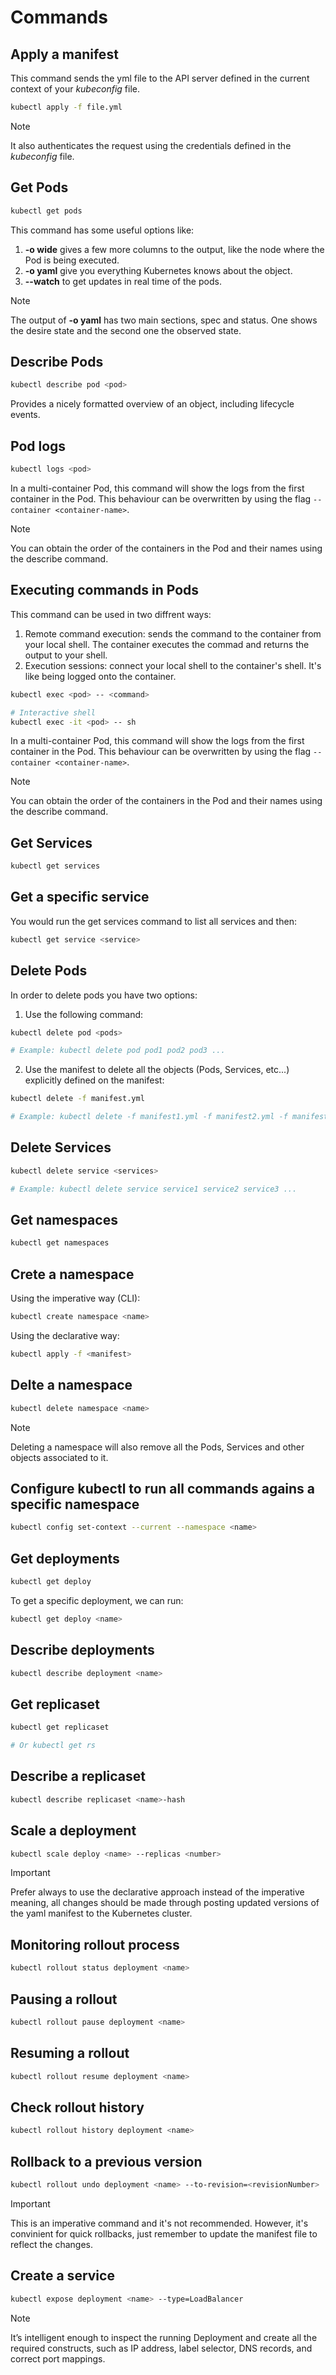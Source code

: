 # Commands

## Apply a manifest

This command sends the yml file to the API server defined in the current context of your _kubeconfig_ file.

```bash
kubectl apply -f file.yml
```

> [!NOTE]
>
> It also authenticates the request using the credentials defined in the _kubeconfig_ file.

## Get Pods

```bash
kubectl get pods
```

This command has some useful options like:

1. **-o wide** gives a few more columns to the output, like the node where the Pod is being executed.
2. **-o yaml** give you everything Kubernetes knows about the object.
3. **--watch** to get updates in real time of the pods.

> [!NOTE]
>
> The output of __-o yaml__ has two main sections, spec and status. One shows the desire state and the second one the observed state.

## Describe Pods

```bash
kubectl describe pod <pod>
```

Provides a nicely formatted overview of an object, including lifecycle events.

## Pod logs

```bash
kubectl logs <pod>
```

In a multi-container Pod, this command will show the logs from the first container in the Pod. This
behaviour can be overwritten by using the flag `--container <container-name>`.

> [!NOTE]
>
> You can obtain the order of the containers in the Pod and their names using the describe command.

## Executing commands in Pods

This command can be used in two diffrent ways:

1. Remote command execution: sends the command to the container from your local shell. The container executes the commad and returns the output to your shell.
2. Execution sessions: connect your local shell to the container's shell. It's like being logged onto the container.

```bash
kubectl exec <pod> -- <command>
```

```bash
# Interactive shell
kubectl exec -it <pod> -- sh
```

In a multi-container Pod, this command will show the logs from the first container in the Pod. This
behaviour can be overwritten by using the flag `--container <container-name>`.

> [!NOTE]
>
> You can obtain the order of the containers in the Pod and their names using the describe command.

## Get Services

```bash
kubectl get services
```

## Get a specific service

You would run the get services command to list all services and then:

```bash
kubectl get service <service>
```

## Delete Pods

In order to delete pods you have two options:

1. Use the following command:

```bash
kubectl delete pod <pods>

# Example: kubectl delete pod pod1 pod2 pod3 ...
```

2. Use the manifest to delete all the objects (Pods, Services, etc...) explicitly defined on the manifest:

```bash
kubectl delete -f manifest.yml

# Example: kubectl delete -f manifest1.yml -f manifest2.yml -f manifest3.yml ...
```

## Delete Services

```bash
kubectl delete service <services>

# Example: kubectl delete service service1 service2 service3 ...
```

## Get namespaces

```bash
kubectl get namespaces
```

## Crete a namespace

Using the imperative way (CLI):

```bash
kubectl create namespace <name>
```

Using the declarative way:

```bash
kubectl apply -f <manifest>
```

## Delte a namespace

```bash
kubectl delete namespace <name>
```

> [!NOTE]
>
> Deleting a namespace will also remove all the Pods, Services and other objects
> associated to it.

## Configure kubectl to run all commands agains a specific namespace

```bash
kubectl config set-context --current --namespace <name>
```

## Get deployments

```bash
kubectl get deploy
```

To get a specific deployment, we can run:

```bash
kubectl get deploy <name>
```

## Describe deployments

```bash
kubectl describe deployment <name>
```

## Get replicaset

```bash
kubectl get replicaset

# Or kubectl get rs
```

## Describe a replicaset

```bash
kubectl describe replicaset <name>-hash
```

## Scale a deployment

```bash
kubectl scale deploy <name> --replicas <number>
```

> [!IMPORTANT]
>
> Prefer always to use the declarative approach instead of the imperative meaning, all changes should
> be made through posting updated versions of the yaml manifest to the Kubernetes cluster.

## Monitoring rollout process

```bash
kubectl rollout status deployment <name>
```

## Pausing a rollout

```bash
kubectl rollout pause deployment <name>
```

## Resuming a rollout

```bash
kubectl rollout resume deployment <name>
```

## Check rollout history

```bash
kubectl rollout history deployment <name>
```

## Rollback to a previous version

```bash
kubectl rollout undo deployment <name> --to-revision=<revisionNumber>
```

> [!IMPORTANT]
>
> This is an imperative command and it's not recommended. However, it's convinient for quick rollbacks,
> just remember to update the manifest file to reflect the changes.

## Create a service

```bash
kubectl expose deployment <name> --type=LoadBalancer
```
> [!NOTE]
>
> It’s intelligent enough to inspect the
> running Deployment and create all the required constructs,
> such as IP address, label selector, DNS records, and correct port
> mappings.
